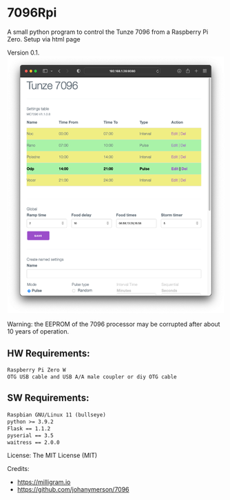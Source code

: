 # 7096Rpi
A small python program to control the Tunze 7096 from a Raspberry Pi Zero.
Setup via html page

Version 0.1.
![image](screenshot.png)


Warning: the EEPROM of the 7096 processor may be corrupted after about 10 years of operation.

## HW Requirements:
	Raspberry Pi Zero W
	OTG USB cable and USB A/A male coupler or diy OTG cable

## SW Requirements:
	Raspbian GNU/Linux 11 (bullseye)
	python >= 3.9.2
	Flask == 1.1.2
	pyserial == 3.5
	waitress == 2.0.0

License: The MIT License (MIT)

Credits:
- https://milligram.io 
- https://github.com/johanymerson/7096 

